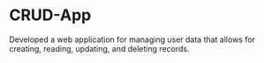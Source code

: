 # CRUD-App
Developed a web application for managing user data that allows for creating, reading, updating, and deleting records.
